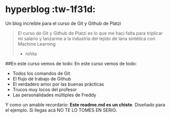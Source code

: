 # hyperblog :tw-1f31d:
Un blog increíble para el curso de Git y Github de Platzi
> El curso de Git y Github de Platzi es lo que me hací falta para triplicar mi salario y lanzarme a la industria del tejido de lana sintética con Machine Learning
> - niñita

##En este curso vemos de todo: En este curso vemos de todo:
* Todos los comandos de Git
* El flujo de trabajo de Github
* El verdadero amor por las buenas prácticas
* Trucos muy locos del profesor
* Las personalidades múltiples de Freddy

Y como un amable recordario: **Este readme.md es un chiste**. Diseñado para el ejemplo. Si llegas acá NO TE LO TOMES EN SERIO.
